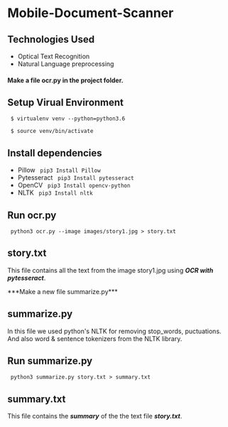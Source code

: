# Mobile-Document-Scanner
## Technologies Used
- Optical Text Recognition
- Natural Language preprocessing
#### Make a file ocr.py in the project folder.

## Setup Virual Environment
<p><code> $ virtualenv venv --python=python3.6 </code></p>
<code> $ source venv/bin/activate </code>

## Install dependencies
- Pillow
<code> pip3 Install Pillow </code>
- Pytesseract
<code> pip3 Install pytesseract </code>
- OpenCV
<code> pip3 Install opencv-python </code>
- NLTK
<code> pip3 Install nltk </code>

## Run ocr.py
<code> python3 ocr.py --image images/story1.jpg > story.txt </code>

## story.txt
This file contains all the text from the image story1.jpg using ***OCR with pytesseract***.
<p>***Make a new file summarize.py***</p>

## summarize.py
In this file we used python's NLTK for removing stop_words, puctuations. And also word & sentence tokenizers from the NLTK library.   

## Run summarize.py
<code> python3 summarize.py story.txt > summary.txt </code>

## summary.txt
This file contains the ***summary*** of the the text file ***story.txt***.
